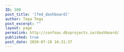 ```yaml
---
ID: 100
post_title: '[fed_dashboard]'
author: Tega Tega
post_excerpt: ""
layout: page
permalink: http://confoav.dbsprojects.ie/dashboard/
published: true
post_date: 2020-07-28 16:31:37
---
```

<!-- wp:paragraph -->
<p></p>
<!-- /wp:paragraph -->

<!-- wp:paragraph -->
<p></p>
<!-- /wp:paragraph -->

<!-- wp:paragraph -->
<p></p>
<!-- /wp:paragraph -->

<!-- wp:nextpage -->
<!--nextpage-->
<!-- /wp:nextpage -->